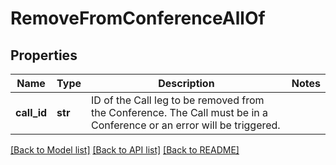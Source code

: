 # RemoveFromConferenceAllOf

## Properties
Name | Type | Description | Notes
------------ | ------------- | ------------- | -------------
**call_id** | **str** | ID of the Call leg to be removed from the Conference. The Call must be in a Conference or an error will be triggered. | 

[[Back to Model list]](../README.md#documentation-for-models) [[Back to API list]](../README.md#documentation-for-api-endpoints) [[Back to README]](../README.md)


